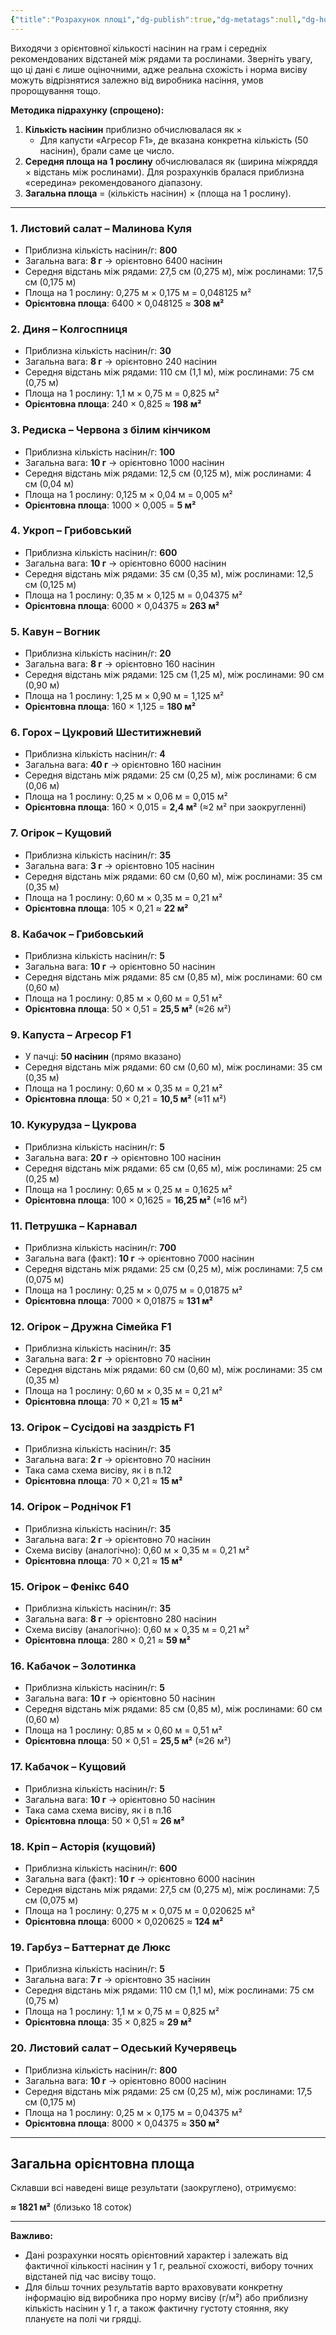 ```yaml
---
{"title":"Розрахунок площі","dg-publish":true,"dg-metatags":null,"dg-home":null,"permalink":"/dacha/rozrahunok-ploshhi/","dgPassFrontmatter":true,"noteIcon":""}
---
```



Виходячи з орієнтовної кількості насінин на грам і середніх рекомендованих відстаней між рядами та рослинами. Зверніть увагу, що ці дані є лише оціночними, адже реальна схожість і норма висіву можуть відрізнятися залежно від виробника насіння, умов пророщування тощо.

**Методика підрахунку (спрощено):**

1. **Кількість насінин** приблизно обчислювалася як ×  
    - Для капусти «Агресор F1», де вказана конкретна кількість (50 насінин), брали саме це число.
2. **Середня площа на 1 рослину** обчислювалася як (ширина міжряддя × відстань між рослинами). Для розрахунків бралася приблизна «середина» рекомендованого діапазону.
3. **Загальна площа** = (кількість насінин) × (площа на 1 рослину).

---

### 1. Листовий салат – Малинова Куля

- Приблизна кількість насінин/г: **800**
- Загальна вага: **8 г** → орієнтовно 6400 насінин
- Середня відстань між рядами: 27,5 см (0,275 м), між рослинами: 17,5 см (0,175 м)
- Площа на 1 рослину: 0,275 м × 0,175 м = 0,048125 м²
- **Орієнтовна площа**: 6400 × 0,048125 ≈ **308 м²**

### 2. Диня – Колгоспниця

- Приблизна кількість насінин/г: **30**
- Загальна вага: **8 г** → орієнтовно 240 насінин
- Середня відстань між рядами: 110 см (1,1 м), між рослинами: 75 см (0,75 м)
- Площа на 1 рослину: 1,1 м × 0,75 м = 0,825 м²
- **Орієнтовна площа**: 240 × 0,825 ≈ **198 м²**

### 3. Редиска – Червона з білим кінчиком

- Приблизна кількість насінин/г: **100**
- Загальна вага: **10 г** → орієнтовно 1000 насінин
- Середня відстань між рядами: 12,5 см (0,125 м), між рослинами: 4 см (0,04 м)
- Площа на 1 рослину: 0,125 м × 0,04 м = 0,005 м²
- **Орієнтовна площа**: 1000 × 0,005 = **5 м²**

### 4. Укроп – Грибовський

- Приблизна кількість насінин/г: **600**
- Загальна вага: **10 г** → орієнтовно 6000 насінин
- Середня відстань між рядами: 35 см (0,35 м), між рослинами: 12,5 см (0,125 м)
- Площа на 1 рослину: 0,35 м × 0,125 м = 0,04375 м²
- **Орієнтовна площа**: 6000 × 0,04375 ≈ **263 м²**

### 5. Кавун – Вогник

- Приблизна кількість насінин/г: **20**
- Загальна вага: **8 г** → орієнтовно 160 насінин
- Середня відстань між рядами: 125 см (1,25 м), між рослинами: 90 см (0,90 м)
- Площа на 1 рослину: 1,25 м × 0,90 м = 1,125 м²
- **Орієнтовна площа**: 160 × 1,125 = **180 м²**

### 6. Горох – Цукровий Шеститижневий

- Приблизна кількість насінин/г: **4**
- Загальна вага: **40 г** → орієнтовно 160 насінин
- Середня відстань між рядами: 25 см (0,25 м), між рослинами: 6 см (0,06 м)
- Площа на 1 рослину: 0,25 м × 0,06 м = 0,015 м²
- **Орієнтовна площа**: 160 × 0,015 = **2,4 м²** (≈2 м² при заокругленні)

### 7. Огірок – Кущовий

- Приблизна кількість насінин/г: **35**
- Загальна вага: **3 г** → орієнтовно 105 насінин
- Середня відстань між рядами: 60 см (0,60 м), між рослинами: 35 см (0,35 м)
- Площа на 1 рослину: 0,60 м × 0,35 м = 0,21 м²
- **Орієнтовна площа**: 105 × 0,21 ≈ **22 м²**

### 8. Кабачок – Грибовський

- Приблизна кількість насінин/г: **5**
- Загальна вага: **10 г** → орієнтовно 50 насінин
- Середня відстань між рядами: 85 см (0,85 м), між рослинами: 60 см (0,60 м)
- Площа на 1 рослину: 0,85 м × 0,60 м = 0,51 м²
- **Орієнтовна площа**: 50 × 0,51 = **25,5 м²** (≈26 м²)

### 9. Капуста – Агресор F1

- У пачці: **50 насінин** (прямо вказано)
- Середня відстань між рядами: 60 см (0,60 м), між рослинами: 35 см (0,35 м)
- Площа на 1 рослину: 0,60 м × 0,35 м = 0,21 м²
- **Орієнтовна площа**: 50 × 0,21 = **10,5 м²** (≈11 м²)

### 10. Кукурудза – Цукрова

- Приблизна кількість насінин/г: **5**
- Загальна вага: **20 г** → орієнтовно 100 насінин
- Середня відстань між рядами: 65 см (0,65 м), між рослинами: 25 см (0,25 м)
- Площа на 1 рослину: 0,65 м × 0,25 м = 0,1625 м²
- **Орієнтовна площа**: 100 × 0,1625 = **16,25 м²** (≈16 м²)

### 11. Петрушка – Карнавал

- Приблизна кількість насінин/г: **700**
- Загальна вага (факт): **10 г** → орієнтовно 7000 насінин
- Середня відстань між рядами: 25 см (0,25 м), між рослинами: 7,5 см (0,075 м)
- Площа на 1 рослину: 0,25 м × 0,075 м = 0,01875 м²
- **Орієнтовна площа**: 7000 × 0,01875 ≈ **131 м²**

### 12. Огірок – Дружна Сімейка F1

- Приблизна кількість насінин/г: **35**
- Загальна вага: **2 г** → орієнтовно 70 насінин
- Середня відстань між рядами: 60 см (0,60 м), між рослинами: 35 см (0,35 м)
- Площа на 1 рослину: 0,60 м × 0,35 м = 0,21 м²
- **Орієнтовна площа**: 70 × 0,21 ≈ **15 м²**

### 13. Огірок – Сусідові на заздрість F1

- Приблизна кількість насінин/г: **35**
- Загальна вага: **2 г** → орієнтовно 70 насінин
- Така сама схема висіву, як і в п.12
- **Орієнтовна площа**: 70 × 0,21 ≈ **15 м²**

### 14. Огірок – Роднічок F1

- Приблизна кількість насінин/г: **35**
- Загальна вага: **2 г** → орієнтовно 70 насінин
- Схема висіву (аналогічно): 0,60 м × 0,35 м = 0,21 м²
- **Орієнтовна площа**: 70 × 0,21 ≈ **15 м²**

### 15. Огірок – Фенікс 640

- Приблизна кількість насінин/г: **35**
- Загальна вага: **8 г** → орієнтовно 280 насінин
- Схема висіву (аналогічно): 0,60 м × 0,35 м = 0,21 м²
- **Орієнтовна площа**: 280 × 0,21 ≈ **59 м²**

### 16. Кабачок – Золотинка

- Приблизна кількість насінин/г: **5**
- Загальна вага: **10 г** → орієнтовно 50 насінин
- Середня відстань між рядами: 85 см (0,85 м), між рослинами: 60 см (0,60 м)
- Площа на 1 рослину: 0,85 м × 0,60 м = 0,51 м²
- **Орієнтовна площа**: 50 × 0,51 = **25,5 м²** (≈26 м²)

### 17. Кабачок – Кущовий

- Приблизна кількість насінин/г: **5**
- Загальна вага: **10 г** → орієнтовно 50 насінин
- Така сама схема висіву, як і в п.16
- **Орієнтовна площа**: 50 × 0,51 ≈ **26 м²**

### 18. Кріп – Асторія (кущовий)

- Приблизна кількість насінин/г: **600**
- Загальна вага (факт): **10 г** → орієнтовно 6000 насінин
- Середня відстань між рядами: 27,5 см (0,275 м), між рослинами: 7,5 см (0,075 м)
- Площа на 1 рослину: 0,275 м × 0,075 м = 0,020625 м²
- **Орієнтовна площа**: 6000 × 0,020625 ≈ **124 м²**

### 19. Гарбуз – Баттернат де Люкс

- Приблизна кількість насінин/г: **5**
- Загальна вага: **7 г** → орієнтовно 35 насінин
- Середня відстань між рядами: 110 см (1,1 м), між рослинами: 75 см (0,75 м)
- Площа на 1 рослину: 1,1 м × 0,75 м = 0,825 м²
- **Орієнтовна площа**: 35 × 0,825 ≈ **29 м²**

### 20. Листовий салат – Одеський Кучерявець

- Приблизна кількість насінин/г: **800**
- Загальна вага: **10 г** → орієнтовно 8000 насінин
- Середня відстань між рядами: 25 см (0,25 м), між рослинами: 17,5 см (0,175 м)
- Площа на 1 рослину: 0,25 м × 0,175 м = 0,04375 м²
- **Орієнтовна площа**: 8000 × 0,04375 ≈ **350 м²**

---

## Загальна орієнтовна площа

Склавши всі наведені вище результати (заокруглено), отримуємо:

**≈ 1821 м²** (близько 18 соток)

---

**Важливо:**

- Дані розрахунки носять орієнтовний характер і залежать від фактичної кількості насінин у 1 г, реальної схожості, вибору точних відстаней під час висіву тощо.
- Для більш точних результатів варто враховувати конкретну інформацію від виробника про норму висіву (г/м²) або приблизну кількість насінин у 1 г, а також фактичну густоту стояння, яку плануєте на полі чи грядці.